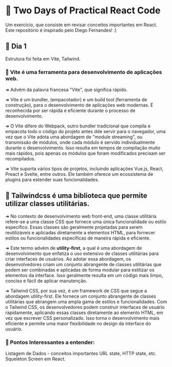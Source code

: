 # :butterfly: Two Days of Practical React Code

Um exercício, que consiste em revisar conceitos importantes em React. Este repositório é inspirado pelo Diego Fernandes! :)

## :seedling: Dia 1

Estrutura foi feita em Vite, Tailwind.

### :snail: **Vite** é uma ferramenta para desenvolvimento de aplicações web.

➜ Advém da palavra francesa "Vite", que significa rápido.

➜ Vite é um bundler, (empacotador) e um build tool (ferramenta de construção), para o desenvolvimento de aplicações web modernas. É reconhecida por ser rápida e eficiente durante o processo de desenvolvimento.

➜ O Vite difere do Webpack, outro bundler tradicional que compila e empacota todo o código do projeto antes dde servir para o navegador, uma vez que o Vite adota uma abordagem de "module streaming", ou transmissão de módulos, onde cada módulo é servido individualmente durante o desenvolvimento. Isso resulta em tempos de compilação muito mais rápidos, pois apenas os módulos que foram modificados precisam ser recompilados.

➜ Vite suporta vários tipos de projetos, incluindo aplicações Vue.js, React, Preact e Svelte, entre outros. Ele também oferece um ecossistema de plugins para estender suas funcionalidades.

## :lady_beetle: **Tailwindcss** é uma biblioteca que permite utilizar classes utilitárias.

➜ No contexto de desenvolvimento web front-end, uma classe utilitária refere-se a uma classe CSS que fornece uma única funcionalidade ou estilo específico. Essas classes são geralmente projetadas para serem reutilizáveis e aplicadas diretamente a elementos HTML, para fornecer estilos ou funcionalidades específicas de maneira rápida e eficiente.

➜ Este termo advém de **utility-first**, a qual é uma abordagem de desenvolvimento que enfatiza o uso extensivo de classes utilitárias para criar interfaces de usuários. Ao adotar essa abordagem, os desenvolvedores criam um conjunto abrangente de classes utilitárias que podem ser combinadas e aplicadas de forma modular para estilizar os elementos da interface. Isso geralmente resulta em um código mais limpo, conciso e fácil de aplicar manutenção.

➜ Tailwind CSS, por sua vez, é um framework de CSS que segue a abordagem utility-first. Ele fornece um conjunto abrangente de classes utilitárias que abrangem uma ampla gama de estilos e funcionalidades. Com o Tailwind CSS, os desenvolvedores podem construir interfaces de usuário rapidamente, aplicando essas classes diretamente ao elemento HTML, em vez que escrever CSS personalizado. Isso torna o desenvolvimento mais eficiente e permite uma maior flexibilidade no design da interface do usuário.

### :sunflower: Pontos Interessantes a entender:

Listagem de Dados - conceitos importantes URL state, HTTP state, etc.
Squeleton Screen em React.
